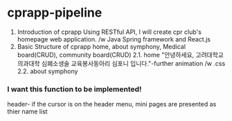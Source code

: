 # cprapp-pipeline
1. Introduction of cprapp
   Using RESTful API, I will create cpr club's homepage web application. /w Java Spring framework and React.js
2. Basic Structure of cprapp
   home, about symphony,  Medical board(CRUD), community board(CRUD)
   2.1. home
     "안녕하세요, 고려대학교 의과대학 심폐소생술 교육봉사동아리 심포니 입니다."-further animation /w .css
   2.2. about symphony
     

### I want this function to be implemented!
header- if the cursor is on the header menu, mini pages are presented as thier name list
